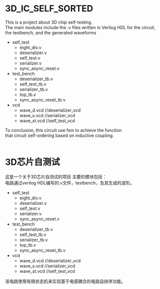 # 3D_IC_SELF_SORTED
This is a project about 3D chip self-testing.  
The main modules include the .v files written in Verilog HDL for the circuit,  
the testbench, and the generated waveforms
* self_test
  * eight_div.v
  * deserializer.v
  * self_test.v
  * serializer.v
  * sync_async_reset.v
* test_bench
  * deserializer_tb.v
  * self_test_tb.v
  * serializer_tb.v
  * top_tb.v
  * sync_async_reset_tb.v
* vcd
  * wave_d.vcd //deserializer_vcd
  * wave_s.vcd //serializer_vcd
  * wave_st.vcd //self_test_vcd

To conclusion, this circuit use fsm to achieve the function  
that circuit self-ordering based on inductive coupling.
</br></br>

# 3D芯片自测试
这是一个关于3D芯片自测试的项目
主要的模块包括：  
电路通过verilog HDL编写的.v文件，testbench，及其生成的波形。
* self_test
  * eight_div.v
  * deserializer.v
  * self_test.v
  * serializer.v
  * sync_async_reset.v
* test_bench
  * deserializer_tb.v
  * self_test_tb.v
  * serializer_tb.v
  * top_tb.v
  * sync_async_reset_tb.v
* vcd
  * wave_d.vcd //deserializer_vcd
  * wave_s.vcd //serializer_vcd
  * wave_st.vcd //self_test_vcd

该电路使用有限状态机来实现基于电感耦合的电路自排序功能。

